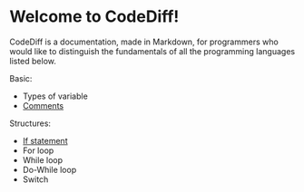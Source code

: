 # Welcome to CodeDiff!

CodeDiff is a documentation, made in Markdown, for programmers who would like to distinguish the fundamentals of all the programming languages listed below.

Basic:
- Types of variable
- [Comments](comment.md)

Structures:
- [If statement](if-statement.md)
- For loop
- While loop
- Do-While loop
- Switch      
